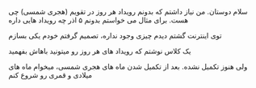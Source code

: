 سلام دوستان. من نیاز داشتم که بدونم رویداد هر روز در تقویم (هجری شمسی) چی هست. برای مثال می خواستم بدونم ۵ اذر چه رویداد هایی داره

توی اینترنت گشتم دیدم چیزی وجود نداره، تصمیم گرفتم خودم یکی بسازم


یک کلاس نوشتم که رویداد های هر روز رو میتونید باهاش بفهمید

ولی هنوز تکمیل نشده. بعد از تکمیل شدن ماه های هجری شمسی، میخوام ماه های میلادی  و قمری رو شروع کنم


